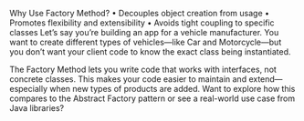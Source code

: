 Why Use Factory Method?
• 	Decouples object creation from usage
• 	Promotes flexibility and extensibility
• 	Avoids tight coupling to specific classes
Let’s say you’re building an app for a vehicle manufacturer. You want to create different types of vehicles—like Car and Motorcycle—but you don’t want your client code to know the exact class being instantiated.

The Factory Method lets you write code that works with interfaces, not concrete classes. This makes your code easier to maintain and extend—especially when new types of products are added.
Want to explore how this compares to the Abstract Factory pattern or see a real-world use case from Java libraries?